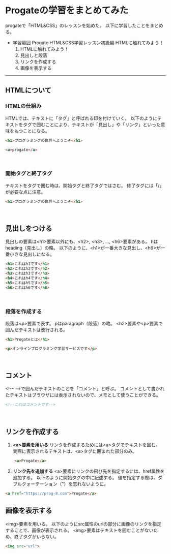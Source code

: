 # Progateの学習をまとめてみた

progateで「HTML&CSS」のレッスンを始めた。
以下に学習したことをまとめる。

- 学習範囲
  Progate HTML&CSS学習レッスン初級編
  HTMLに触れてみよう！
  1. HTMLに触れてみよう！
  2. 見出しと段落
  3. リンクを作成する
  4. 画像を表示する

---

## HTMLについて

### HTMLの仕組み

HTMLでは、テキストに「タグ」と呼ばれる印を付けていく。
以下のようにテキストをタグで囲むことにより、テキストが「見出し」や「リンク」といった意味をもつことになる。

```html
<h1>プログラミングの世界へようこそ</h1>
```

```html
<a>progate</a>
```

<br>

### 開始タグと終了タグ

テキストをタグで囲む時は、開始タグと終了タグではさむ。
終了タグには「/」が必要な点に注意。

```html
<h1>プログラミングの世界へようこそ</h1>
```

<br>

## 見出しをつける

見出しの要素は\<h1>要素以外にも、\<h2>, \<h3>, ..., \<h6>要素がある。
hはheading（見出し）の略。
以下のように、\<h1>が一番大きな見出し、\<h6>が一番小さな見出しになる。

```html
<h1>これはh1です</h1>
<h2>これはh2です</h2>
<h3>これはh3です</h3>
<h4>これはh4です</h4>
<h5>これはh5です</h5>
<h6>これはh6です</h6>
```

<br>

### 段落を作成する

段落は\<p>要素で表す。
pはparagraph（段落）の略。
\<h2>要素や\<p>要素で囲んだテキストは改行される。

```html
<h1>Progateとは</h1>
```

```html
<p>オンラインプログラミング学習サービスです</p>
```

<br>

## コメント

\<!-- -->で囲んだテキストのことを「コメント」と呼ぶ。
コメントとして書かれたテキストはブラウザには表示されないので、メモとして使うことができる。

```html
<!--これはコメントです-->
```

<br>

## リンクを作成する

1. **\<a>要素を用いる**
   リンクを作成するためには\<a>タグでテキストを囲む。
   実際に表示されるテキストは、\<a>タグに囲まれた部分のみ。

```html
    <a>Progate</a>
```

2. **リンク先を追加する**
   \<a>要素にリンクの飛び先を指定するには、href属性を追加する。
   以下のように開始タグの中に記述する。
   値を指定する際は、ダブルクォーテーション（"）を忘れないように。

```html
<a href="https://prog-8.com">Progate</a>
```

## 画像を表示する

\<img>要素を用いる。
以下のようにsrc属性のurlの部分に画像のリンクを指定することで、画像が表示される。
\<img>要素はテキストを囲むことがないため、終了タグがいらない。

```html
<img src="url">
```
